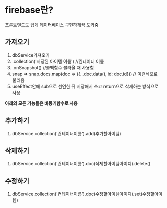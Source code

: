# firebase란?

프론트엔드도 쉽게 데이터베이스 구현하게끔 도와줌

## 가져오기

1. dbService가져오기
2. .collection('저장된 아이템 이름') //컨테이너 이름
3. .onSnapshot() //콜백함수 불러올 때 사용함
4. snap => snap.docs.map(doc => ({...doc.data(), id: doc.id})) // 이런식으로 불러옴
5. useEffect안에 sub으로 선언한 뒤 저장해서 쓰고 return으로 삭제하는 방식으로 사용

**아래의 모든 기능들은 비동기함수로 사용**

## 추가하기

1. dbService.collection('컨테이너이름').add(추가할아이템)

## 삭제하기

1. dbService.collection('컨테이너이름').doc(삭제할아이템아이디).delete()

## 수정하기

1. dbService.collection('컨테이너이름').doc(수정할아이템아이디).set(수정할아이템)
